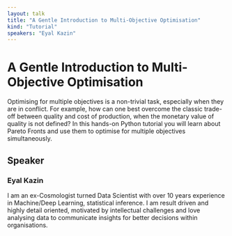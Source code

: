 ```yaml
---
layout: talk
title: "A Gentle Introduction to Multi-Objective Optimisation"
kind: "Tutorial"
speakers: "Eyal Kazin"
---
```


# A Gentle Introduction to Multi-Objective Optimisation

Optimising for multiple objectives is a non-trivial task, especially when they are in conflict. For example, how can one best overcome the classic trade-off between quality and cost of production, when the monetary value of quality is not defined? In this hands-on Python tutorial you will learn about Pareto Fronts and use them to optimise for multiple objectives simultaneously.

## Speaker

### Eyal Kazin

I am an ex-Cosmologist turned Data Scientist with over 10 years experience in Machine/Deep Learning, statistical inference. I am result driven and highly detail oriented, motivated by intellectual challenges and love analysing data to communicate insights for better decisions within organisations.
